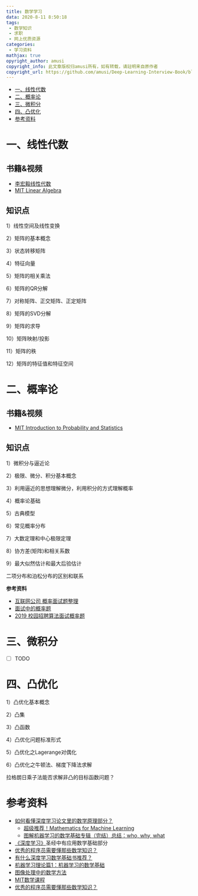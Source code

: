 ```yaml
---
title: 数学学习
data: 2020-8-11 8:50:18
tags:
 - 数学知识
 - 求职
 - 网上优质资源
categories:
 - 学习资料
mathjax: true
opyright_author: amusi
copyright_info: 此文章版权归amusi所有，如有转载，请註明来自原作者
copyright_url: https://github.com/amusi/Deep-Learning-Interview-Book/blob/master/docs/%E6%95%B0%E5%AD%A6.md
---
```


<!-- MarkdownTOC depth=4 -->

- [一、线性代数](#LA)
- [二、概率论](#Pro)
- [三、微积分](#Cal)
- [四、凸优化](#CO)
- [参考资料](#Reference)

<a name="LA"></a>

# 一、线性代数

## 书籍&视频

- [李宏毅线性代数](http://speech.ee.ntu.edu.tw/~tlkagk/courses.html)
- [MIT Linear Algebra](https://ocw.mit.edu/courses/mathematics/18-06sc-linear-algebra-fall-2011/index.htm?utm_source=OCWDept&utm_medium=CarouselSm&utm_campaign=FeaturedCourse)

## 知识点

1）线性空间及线性变换 

2）矩阵的基本概念 

3）状态转移矩阵 

4）特征向量 

5）矩阵的相关乘法

6）矩阵的QR分解 

7）对称矩阵、正交矩阵、正定矩阵 

8）矩阵的SVD分解 

9）矩阵的求导 

10）矩阵映射/投影

11）矩阵的秩

12）矩阵的特征值和特征空间

<a name="Pro"></a>

# 二、概率论

## 书籍&视频

- [MIT Introduction to Probability and Statistics](https://ocw.mit.edu/courses/mathematics/18-05-introduction-to-probability-and-statistics-spring-2014/index.htm?utm_source=OCWDept&utm_medium=CarouselSm&utm_campaign=FeaturedCourse)

## 知识点

1）微积分与逼近论

2）极限、微分、积分基本概念 

3）利用逼近的思想理解微分，利用积分的方式理解概率

4）概率论基础

5）古典模型

6）常见概率分布

7）大数定理和中心极限定理 

8）协方差(矩阵)和相关系数 

9）最大似然估计和最大后验估计

二项分布和泊松分布的区别和联系

**参考资料**

- [互联网公司 概率面试题整理](https://blog.csdn.net/bertdai/article/details/78070092)
- [面试中的概率题](https://www.cnblogs.com/fanling999/p/6777335.html)
- [2019 校园招聘算法面试概率题](https://zhuanlan.zhihu.com/p/46592195)

<a name="Cal"></a>

# 三、微积分

- [ ] TODO

<a name="CO"></a>

# 四、凸优化

1）凸优化基本概念 

2）凸集 

3）凸函数

4）凸优化问题标准形式 

5）凸优化之Lagerange对偶化 

6）凸优化之牛顿法、梯度下降法求解

拉格朗日乘子法能否求解非凸的目标函数问题？

<a name="Reference"></a>

# 参考资料

- [如何看懂深度学习论文里的数学原理部分？](https://www.zhihu.com/question/266533669)
  - [超级推荐！Mathematics for Machine Learning](https://zhuanlan.zhihu.com/p/35449496)
  - [图解机器学习的数学基础专辑（完结）总结：who, why, what](https://zhuanlan.zhihu.com/p/36148930)
- [《深度学习》](https://github.com/exacity/deeplearningbook-chinese)圣经中有应用数学基础部分
- [优秀的程序员需要懂那些数学知识？](https://www.zhihu.com/question/21425201)
- [有什么深度学习数学基础书推荐？](https://www.zhihu.com/question/41459109)
- [机器学习理论篇1：机器学习的数学基础](https://zhuanlan.zhihu.com/p/25197792)
- [图像处理中的数学方法](http://bicmr.pku.edu.cn/~dongbin/Teaching_files/%E5%9B%BE%E5%83%8F%E5%A4%84%E7%90%86%E4%B8%AD%E7%9A%84%E6%95%B0%E5%AD%A6%E6%96%B9%E6%B3%95-18-19/index.html)
- [MIT数学课程](https://ocw.mit.edu/courses/mathematics/)
- [优秀的程序员需要懂那些数学知识？](https://www.zhihu.com/question/21425201/answer/632269759)
